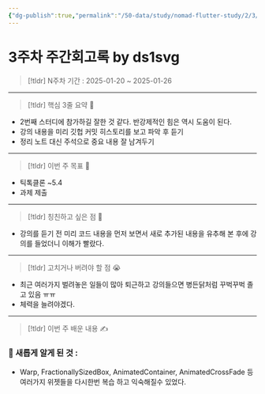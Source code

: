 ```yaml
---
{"dg-publish":true,"permalink":"/50-data/study/nomad-flutter-study/2/3/"}
---
```


# 3주차 주간회고록 by ds1svg

> [!tldr] N주차
> 기간 : 2025-01-20 ~ 2025-01-26

---

> [!tldr]  핵심 3줄 요약 💖
- 2번째 스터디에 참가하길 잘한 것 같다. 반강제적인 힘은 역시 도움이 된다.
- 강의 내용을 미리 깃헙 커밋 히스토리를 보고 파악 후 듣기
- 정리 노트 대신 주석으로 중요 내용 잘 남겨두기

---

> [!tldr]  이번 주 목표 🎯
- 틱톡클론 ~5.4
- 과제 제출

---

> [!tldr] 칭친하고 싶은 점 👏
- 강의를 듣기 전 미리 코드 내용을 먼저 보면서 새로 추가된 내용을 유추해 본 후에 강의를 들었더니 이해가 빨랐다.

---

> [!tldr] 고치거나 버려야 할 점 😭
- 최근 여러가지 벌려놓은 일들이 많아 퇴근하고 강의들으면 병든닭처럼 꾸벅꾸벅 졸고 있음 ㅠㅠ
- 체력을 늘려야겠다.

---

> [!tldr]  이번 주 배운 내용 ✍️

### 🤩 새롭게 알게 된 것 :
- Warp, FractionallySizedBox, AnimatedContainer, AnimatedCrossFade 등 여러가지 위젯들을 다시한번 복습 하고 익숙해질수 있었다.

